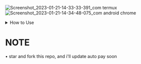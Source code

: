 ![Screenshot_2023-01-21-14-33-33-391_com termux](https://user-images.githubusercontent.com/94370774/213849149-bcd47844-3f80-4d3f-b24e-75049ae6fb84.jpg)
![Screenshot_2023-01-21-14-34-48-075_com android chrome](https://user-images.githubusercontent.com/94370774/213849147-b8282313-35a8-48a1-8975-53917cafb754.jpg)

<details>
    <summary>How to Use<b></b></summary><br/>

1. pkg install update
2. pkg install php
3. pkg install git
4. git clone https://github.com/tahaluindo/spotifybot
5. cd spotifybot
6. php index.php

# Offer

1. Login using the account created by the tool
2. Pay manual use our vcc
3. link plan : https://www.spotify.com/id/redirect-in-app/android_premium_promotion/?offerSlug=samsung-global2022-pdp-3m-3m-trial-one-time-code
</details>

# NOTE

• star and fork this repo, and i'll update auto pay soon
